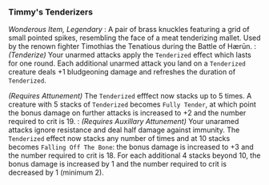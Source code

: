 ### Timmy's Tenderizers
*Wonderous Item, Legendary*
:
A pair of brass knuckles featuring a grid of small pointed spikes, resembling the face of a meat tenderizing mallet. Used by the renown fighter Timothias the Tenatious during the Battle of Hærūn.
:
*(Tenderize)* Your unarmed attacks apply the `Tenderized` effect which lasts for one round. Each additional unarmed attack you land on a `Tenderized` creature deals +1 bludgeoning damage and refreshes the duration of `Tenderized`. 

*(Requires Attunement)* The `Tenderized` efffect now stacks up to 5 times. A creature with 5 stacks of `Tenderized` becomes `Fully Tender`, at which point the bonus damage on further attacks is increased to +2 and the number required to crit is 19. 
:
*(Requires Auxillary Attunement)* Your unaramed attacks ignore resistance and deal half damage against immunity. The `Tenderized` effect now stacks any number of times and at 10 stacks becomes `Falling Off The Bone`: the bonus damage is increased to +3 and the number required to crit is 18. For each additional 4 stacks beyond 10, the bonus damage is increased by 1 and the number required to crit is decreased by 1 (minimum 2).  